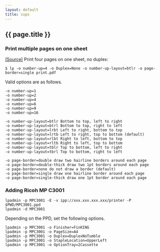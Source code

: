 ```yaml
---
layout: default
title: cups
---
```


## {{ page.title }}

### Print multiple pages on one sheet

[(Source)](http://www.cups.org/documentation.php/options.html)
Print four pages on one sheet, no duplex:

    $ lp -o number-up=4 -o Duplex=None -o number-up-layout=btlr -o page-border=single print.pdf

Valid options are as follows.

    -o number-up=1
    -o number-up=2
    -o number-up=4
    -o number-up=6
    -o number-up=9
    -o number-up=16

    -o number-up-layout=btlr Bottom to top, left to right
    -o number-up-layout=btrl Bottom to top, right to left
    -o number-up-layout=lrbt Left to right, bottom to top
    -o number-up-layout=lrtb Left to right, top to bottom (default)
    -o number-up-layout=rlbt Right to left, bottom to top
    -o number-up-layout=rltb Right to left, top to bottom
    -o number-up-layout=tblr Top to bottom, left to right
    -o number-up-layout=tbrl Top to bottom, right to left

    -o page-border=double draw two hairline borders around each page
    -o page-border=double-thick draw two 1pt borders around each page
    -o page-border=none do not draw a border (default)
    -o page-border=single draw one hairline border around each page
    -o page-border=single-thick draw one 1pt border around each page

### Adding Ricoh MP C3001

    lpadmin -p MPC3001 -E -v ipp://xxx.xxx.xxx.xxx/printer -P $PWD/MPC3001.ppd
    lpadmin -d MPC3001

Depending on the PPD, set the following options.

    lpadmin -p MPC3001 -o Finisher=FinKING
    lpadmin -p MPC3001 -o PageSize=A4
    lpadmin -p MPC3001 -o Duplex=DuplexNoTumble
    lpadmin -p MPC3001 -o StapleLocation=UpperLeft
    lpadmin -p MPC3001 -o OptionTray=2Cassette
